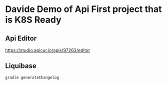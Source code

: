# Davide Demo of Api First project that is K8S Ready

## Api Editor
https://studio.apicur.io/apis/97263/editor

## Liquibase
`gradle generateChangelog`
